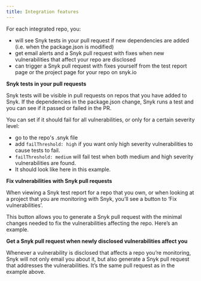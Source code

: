 ```yaml
---
title: Integration features
---
```


For each integrated repo, you: 

* will see Snyk tests in your pull request if new dependencies are added (i.e. when the package.json is modified)
* get email alerts and a Snyk pull request with fixes when new vulnerabilities that affect your repo are disclosed
* can trigger a Snyk pull request with fixes yourself from the test report page or the project page for your repo on snyk.io

**Snyk tests in your pull requests**

Snyk tests will be visible in pull requests on repos that you have added to Snyk. If the dependencies in the package.json change, Snyk runs a test and you can see if it passed or failed in the PR. 

You can set if it should fail for all vulnerabilities, or only for a certain severity level:

* go to the repo's .snyk file
* add `failThreshold: high` if you want only high severity vulnerabilities to cause tests to fail. 
* `failThreshold: medium` will fail test when both medium and high severity vulnerabilities are found. 
* It should look like here in this example.

**Fix vulnerabilities with Snyk pull requests**

When viewing a Snyk test report for a repo that you own, or when looking at a project that you are monitoring with Snyk, you’ll see a button to ‘Fix vulnerabilities’. 

This button allows you to generate a Snyk pull request with the minimal changes needed to fix the vulnerabilities affecting the repo. Here’s an example. 

**Get a Snyk pull request when newly disclosed vulnerabilities affect you**

Whenever a vulnerability is disclosed that affects a repo you’re monitoring, Snyk will not only email you about it, but also generate a Snyk pull request that addresses the vulnerabilities. It’s the same pull request as in the example above.
